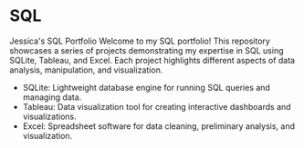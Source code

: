 # SQL
Jessica's SQL Portfolio
Welcome to my SQL portfolio! This repository showcases a series of projects demonstrating my expertise in SQL using SQLite, Tableau, and Excel. Each project highlights different aspects of data analysis, manipulation, and visualization.

- SQLite: Lightweight database engine for running SQL queries and managing data.
- Tableau: Data visualization tool for creating interactive dashboards and visualizations.
- Excel: Spreadsheet software for data cleaning, preliminary analysis, and visualization.


